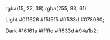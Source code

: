 rgba(15, 22, 38)
rgba(255, 83, 61)

Light #0f1626 #f5f5f5 #ff533d #078080;

Dark #16161a #fffffe #ff533d #94a1b2;
